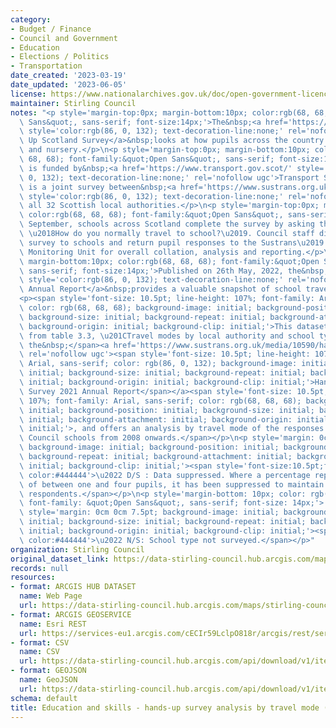 ```yaml
---
category:
- Budget / Finance
- Council and Government
- Education
- Elections / Politics
- Transportation
date_created: '2023-03-19'
date_updated: '2023-06-05'
license: https://www.nationalarchives.gov.uk/doc/open-government-licence/version/3/
maintainer: Stirling Council
notes: "<p style='margin-top:0px; margin-bottom:10px; color:rgb(68, 68, 68); font-family:&quot;Open\
  \ Sans&quot;, sans-serif; font-size:14px;'>The&nbsp;<a href='https://www.sustrans.org.uk/our-blog/projects/uk-wide/scotland/hands-up-scotland-survey/'\
  \ style='color:rgb(86, 0, 132); text-decoration-line:none;' rel='nofollow ugc'>Hands\
  \ Up Scotland Survey</a>&nbsp;looks at how pupils across the country travel to school\
  \ and nursery.</p>\n<p style='margin-top:0px; margin-bottom:10px; color:rgb(68,\
  \ 68, 68); font-family:&quot;Open Sans&quot;, sans-serif; font-size:14px;'>The project\
  \ is funded by&nbsp;<a href='https://www.transport.gov.scot/' style='color:rgb(86,\
  \ 0, 132); text-decoration-line:none;' rel='nofollow ugc'>Transport Scotland</a>&nbsp;and\
  \ is a joint survey between&nbsp;<a href='https://www.sustrans.org.uk/about-us/our-work-in-scotland/'\
  \ style='color:rgb(86, 0, 132); text-decoration-line:none;' rel='nofollow ugc'>Sustrans</a>&nbsp;and\
  \ all 32 Scottish local authorities.</p>\n<p style='margin-top:0px; margin-bottom:10px;\
  \ color:rgb(68, 68, 68); font-family:&quot;Open Sans&quot;, sans-serif; font-size:14px;'>Each\
  \ September, schools across Scotland complete the survey by asking their pupils\
  \ \u2018How do you normally travel to school?\u2019. Council staff distribute the\
  \ survey to schools and return pupil responses to the Sustrans\u2019 Research and\
  \ Monitoring Unit for overall collation, analysis and reporting.</p>\n<p style='margin-top:0px;\
  \ margin-bottom:10px; color:rgb(68, 68, 68); font-family:&quot;Open Sans&quot;,\
  \ sans-serif; font-size:14px;'>Published on 26th May, 2022, the&nbsp;<a href='https://www.sustrans.org.uk/media/10590/hands-up-scotland-2021_national-results.xlsx'\
  \ style='color:rgb(86, 0, 132); text-decoration-line:none;' rel='nofollow ugc'>2021\
  \ Annual Report</a>&nbsp;provides a valuable snapshot of school travel in Scotland.</p>\n\
  <p><span style='font-size: 10.5pt; line-height: 107%; font-family: Arial, sans-serif;\
  \ color: rgb(68, 68, 68); background-image: initial; background-position: initial;\
  \ background-size: initial; background-repeat: initial; background-attachment: initial;\
  \ background-origin: initial; background-clip: initial;'>This dataset is sourced\
  \ from table 3.3, \u201CTravel modes by local authority and school type\u201D, from\
  \ the&nbsp;</span><a href='https://www.sustrans.org.uk/media/10590/hands-up-scotland-2021_national-results.xlsx'\
  \ rel='nofollow ugc'><span style='font-size: 10.5pt; line-height: 107%; font-family:\
  \ Arial, sans-serif; color: rgb(86, 0, 132); background-image: initial; background-position:\
  \ initial; background-size: initial; background-repeat: initial; background-attachment:\
  \ initial; background-origin: initial; background-clip: initial;'>Hands Up Scotland\
  \ Survey 2021 Annual Report</span></a><span style='font-size: 10.5pt; line-height:\
  \ 107%; font-family: Arial, sans-serif; color: rgb(68, 68, 68); background-image:\
  \ initial; background-position: initial; background-size: initial; background-repeat:\
  \ initial; background-attachment: initial; background-origin: initial; background-clip:\
  \ initial;'>, and offers an analysis by travel mode of the responses from Stirling\
  \ Council schools from 2008 onwards.</span></p>\n<p style='margin: 0cm 0cm 7.5pt;\
  \ background-image: initial; background-position: initial; background-size: initial;\
  \ background-repeat: initial; background-attachment: initial; background-origin:\
  \ initial; background-clip: initial;'><span style='font-size:10.5pt;font-family:&quot;Arial&quot;,sans-serif;\
  \ color:#444444'>\u2022 D/S : Data suppressed. Where a percentage represents a value\
  \ of between one and four pupils, it has been suppressed to maintain anonymity of\
  \ respondents.</span></p>\n<p style='margin-bottom: 10px; color: rgb(68, 68, 68);\
  \ font-family: &quot;Open Sans&quot;, sans-serif; font-size: 14px;'>    </p>\n<p\
  \ style='margin: 0cm 0cm 7.5pt; background-image: initial; background-position:\
  \ initial; background-size: initial; background-repeat: initial; background-attachment:\
  \ initial; background-origin: initial; background-clip: initial;'><span style='font-size:10.5pt;font-family:&quot;Arial&quot;,sans-serif;\
  \ color:#444444'>\u2022 N/S: School type not surveyed.</span></p>"
organization: Stirling Council
original_dataset_link: https://data-stirling-council.hub.arcgis.com/maps/stirling-council::education-and-skills-hands-up-survey-analysis-by-travel-mode-2020
records: null
resources:
- format: ARCGIS HUB DATASET
  name: Web Page
  url: https://data-stirling-council.hub.arcgis.com/maps/stirling-council::education-and-skills-hands-up-survey-analysis-by-travel-mode-2020
- format: ARCGIS GEOSERVICE
  name: Esri REST
  url: https://services-eu1.arcgis.com/cECIr59LclpO818r/arcgis/rest/services/education%20and%20skills%20-%20hands-up%20survey%20results%20travel%20mode%20(2020)/FeatureServer/0
- format: CSV
  name: CSV
  url: https://data-stirling-council.hub.arcgis.com/api/download/v1/items/88b5e55952924fd39dd9426edb2bb64c/csv?layers=0
- format: GEOJSON
  name: GeoJSON
  url: https://data-stirling-council.hub.arcgis.com/api/download/v1/items/88b5e55952924fd39dd9426edb2bb64c/geojson?layers=0
schema: default
title: Education and skills - hands-up survey analysis by travel mode (2020)
---
```

